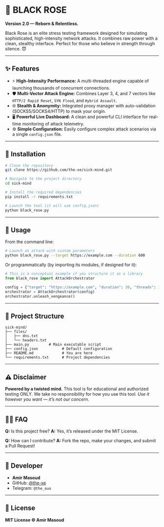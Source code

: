 # 🥀 BLACK ROSE

**Version 2.0 — Reborn & Relentless.**

Black Rose is an elite stress testing framework designed for simulating sophisticated, high-intensity network attacks. It combines raw power with a clean, stealthy interface. Perfect for those who believe in strength through silence. 😈

---

## ✨ Features

- ⚡ **High-Intensity Performance:** A multi-threaded engine capable of launching thousands of concurrent connections.
- 🛡️ **Multi-Vector Attack Engine:** Combines Layer 3, 4, and 7 vectors like `HTTP/2 Rapid Reset`, `SYN Flood`, and `Hybrid Assault`.
- 🌐 **Stealth & Anonymity:** Integrated proxy manager with auto-validation (SOCKS5/SOCKS4/HTTP) to mask your origin.
- 🖥️ **Powerful Live Dashboard:** A clean and powerful CLI interface for real-time monitoring of attack telemetry.
- ⚙️ **Simple Configuration:** Easily configure complex attack scenarios via a single `config.json` file.

---

## 🚀 Installation

```bash
# Clone the repository
git clone https://github.com/the-xe/sick-mind.git

# Navigate to the project directory
cd sick-mind

# Install the required dependencies
pip install -r requirements.txt

# Launch the tool (it will use config.json)
python black_rose.py
```

---

## 🧪 Usage

From the command line:

```bash
# Launch an attack with custom parameters
python black_rose.py --target https://example.com --duration 600
```

Or programmatically (by importing its modules, if designed for it):
```python
# This is a conceptual example if you structure it as a library
from black_rose import AttackOrchestrator

config = {"target": "https://example.com", "duration": 30, "threads": 100}
orchestrator = AttackOrchestrator(config)
orchestrator.unleash_vengeance()
```

---

## 📁 Project Structure

```
sick-mind/
├── files/
│   ├── dns.txt
│   └── headers.txt
├── main.py         # Main executable script
├── config.json           # Default configuration
├── README.md             # You are here
└── requirements.txt      # Project dependencies
```

---

## ⚠️ Disclaimer

**Powered by a twisted mind.**
This tool is for educational and authorized testing ONLY.
We take no responsibility for how you use this tool.
*Use it however you want — it’s not our concern.*

---

## 🙋‍♂️ FAQ

**Q:** Is this project free?
**A:** Yes, it’s released under the MIT License.

**Q:** How can I contribute?
**A:** Fork the repo, make your changes, and submit a Pull Request!

---

## 👤 Developer

* **Amir Masoud**
* GitHub: [@the-xe](https://github.com/the-xe)
* Telegram: `@the_ouo`

---

## 📜 License

**MIT License © Amir Masoud**
